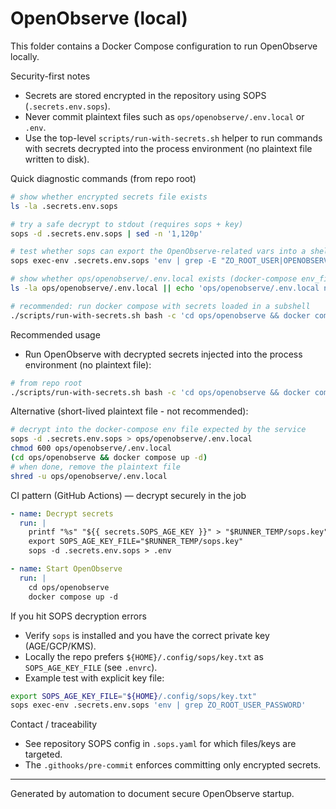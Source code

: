 <!--
Local guidance for running OpenObserve in this template repo.
Do NOT commit plaintext .env.local files. Use the encrypted .secrets.env.sops and the
provided helper scripts to run docker compose with secrets injected into the process.
-->

# OpenObserve (local)

This folder contains a Docker Compose configuration to run OpenObserve locally.

Security-first notes

- Secrets are stored encrypted in the repository using SOPS (`.secrets.env.sops`).
- Never commit plaintext files such as `ops/openobserve/.env.local` or `.env`.
- Use the top-level `scripts/run-with-secrets.sh` helper to run commands with secrets
  decrypted into the process environment (no plaintext file written to disk).

Quick diagnostic commands (from repo root)

```zsh
# show whether encrypted secrets file exists
ls -la .secrets.env.sops

# try a safe decrypt to stdout (requires sops + key)
sops -d .secrets.env.sops | sed -n '1,120p'

# test whether sops can export the OpenObserve-related vars into a shell
sops exec-env .secrets.env.sops 'env | grep -E "ZO_ROOT_USER|OPENOBSERVE|OPENOBSERVE_TOKEN"' || echo 'sops exec-env failed'

# show whether ops/openobserve/.env.local exists (docker-compose env_file)
ls -la ops/openobserve/.env.local || echo 'ops/openobserve/.env.local not present'

# recommended: run docker compose with secrets loaded in a subshell
./scripts/run-with-secrets.sh bash -c 'cd ops/openobserve && docker compose up -d'
```

Recommended usage

- Run OpenObserve with decrypted secrets injected into the process environment (no plaintext file):

```zsh
# from repo root
./scripts/run-with-secrets.sh bash -c 'cd ops/openobserve && docker compose up -d'
```

Alternative (short-lived plaintext file - not recommended):

```zsh
# decrypt into the docker-compose env file expected by the service
sops -d .secrets.env.sops > ops/openobserve/.env.local
chmod 600 ops/openobserve/.env.local
(cd ops/openobserve && docker compose up -d)
# when done, remove the plaintext file
shred -u ops/openobserve/.env.local
```

CI pattern (GitHub Actions) — decrypt securely in the job

```yaml
- name: Decrypt secrets
  run: |
    printf "%s" "${{ secrets.SOPS_AGE_KEY }}" > "$RUNNER_TEMP/sops.key"
    export SOPS_AGE_KEY_FILE="$RUNNER_TEMP/sops.key"
    sops -d .secrets.env.sops > .env

- name: Start OpenObserve
  run: |
    cd ops/openobserve
    docker compose up -d
```

If you hit SOPS decryption errors

- Verify `sops` is installed and you have the correct private key (AGE/GCP/KMS).
- Locally the repo prefers `${HOME}/.config/sops/key.txt` as `SOPS_AGE_KEY_FILE` (see `.envrc`).
- Example test with explicit key file:

```zsh
export SOPS_AGE_KEY_FILE="${HOME}/.config/sops/key.txt"
sops exec-env .secrets.env.sops 'env | grep ZO_ROOT_USER_PASSWORD'
```

Contact / traceability

- See repository SOPS config in `.sops.yaml` for which files/keys are targeted.
- The `.githooks/pre-commit` enforces committing only encrypted secrets.

---

Generated by automation to document secure OpenObserve startup.
